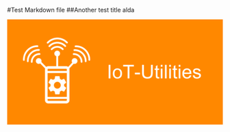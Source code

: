 #Test Markdown file
##Another test title alda

![This is an image](https://github.com/FluegelsApps/iot-utilities/blob/documentation-dev/docs/pictures/PlayStoreBanner.png)
